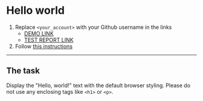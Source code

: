 # Hello world
1. Replace `<your_account>` with your Github username in the links
    - [DEMO LINK](https://boom40.github.io/layout_hello-world/) <br>
    - [TEST REPORT LINK](https://boom40.github.io/layout_hello-world/report/html_report/)
2. Follow [this instructions](https://mate-academy.github.io/layout_task-guideline/)
___

## The task 
Display the "Hello, world!" text with the default browser styling. Please do not 
use any enclosing tags like `<h1>` or `<p>`.
